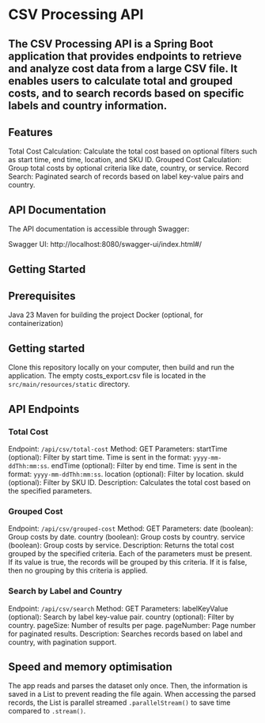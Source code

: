 # CSV Processing API
## The CSV Processing API is a Spring Boot application that provides endpoints to retrieve and analyze cost data from a large CSV file. It enables users to calculate total and grouped costs, and to search records based on specific labels and country information.

## Features
Total Cost Calculation: Calculate the total cost based on optional filters such as start time, end time, location, and SKU ID.
Grouped Cost Calculation: Group total costs by optional criteria like date, country, or service.
Record Search: Paginated search of records based on label key-value pairs and country.
## API Documentation
The API documentation is accessible through Swagger:

Swagger UI: http://localhost:8080/swagger-ui/index.html#/
## Getting Started
## Prerequisites
Java 23
Maven for building the project
Docker (optional, for containerization)

## Getting started
Clone this repository locally on your computer, then build and run the application. The empty costs_export.csv file is located in the `src/main/resources/static` directory.

## API Endpoints
### Total Cost
Endpoint: `/api/csv/total-cost`
Method: GET
Parameters:
startTime (optional): Filter by start time. Time is sent in the format: `yyyy-mm-ddThh:mm:ss`.
endTime (optional): Filter by end time. Time is sent in the format: `yyyy-mm-ddThh:mm:ss`.
location (optional): Filter by location.
skuId (optional): Filter by SKU ID.
Description: Calculates the total cost based on the specified parameters.
### Grouped Cost
Endpoint: `/api/csv/grouped-cost`
Method: GET
Parameters:
date (boolean): Group costs by date.
country (boolean): Group costs by country.
service (boolean): Group costs by service.
Description: Returns the total cost grouped by the specified criteria. Each of the parameters must be present. If its value is true, the records will be grouped by this criteria. If it is false, then no grouping by this criteria is applied.
### Search by Label and Country
Endpoint: `/api/csv/search`
Method: GET
Parameters:
labelKeyValue (optional): Search by label key-value pair.
country (optional): Filter by country.
pageSize: Number of results per page.
pageNumber: Page number for paginated results.
Description: Searches records based on label and country, with pagination support.

## Speed and memory optimisation
The app reads and parses the dataset only once. Then, the information is saved in a List to prevent reading the file again. When accessing the parsed records, the List is parallel streamed `.parallelStream()` to save time compared to `.stream()`.
